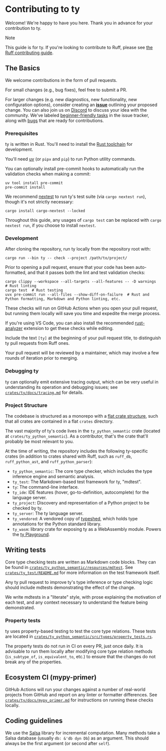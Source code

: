 # Contributing to ty

Welcome! We're happy to have you here. Thank you in advance for your contribution to ty.

> [!NOTE]
>
> This guide is for ty. If you're looking to contribute to Ruff, please see
> [the Ruff contributing guide](../../CONTRIBUTING.md).

## The Basics

We welcome contributions in the form of pull requests.

For small changes (e.g., bug fixes), feel free to submit a PR.

For larger changes (e.g. new diagnostics, new functionality, new configuration options), consider
creating an [**issue**](https://github.com/astral-sh/ty/issues) outlining your proposed change.
You can also join us on [Discord](https://discord.com/invite/astral-sh) to discuss your idea with the
community. We've labeled [beginner-friendly tasks](https://github.com/astral-sh/ty/issues?q=is%3Aissue+is%3Aopen+label%3A%22help+wanted%22)
in the issue tracker, along with [bugs](https://github.com/astral-sh/ty/issues?q=is%3Aissue+is%3Aopen+label%3Abug)
that are ready for contributions.

### Prerequisites

ty is written in Rust. You'll need to install the
[Rust toolchain](https://www.rust-lang.org/tools/install) for development.

You'll need [uv](https://docs.astral.sh/uv/getting-started/installation/) (or `pipx` and `pip`) to
run Python utility commands.

You can optionally install pre-commit hooks to automatically run the validation checks
when making a commit:

```shell
uv tool install pre-commit
pre-commit install
```

We recommend [nextest](https://nexte.st/) to run ty's test suite (via `cargo nextest run`),
though it's not strictly necessary:

```shell
cargo install cargo-nextest --locked
```

Throughout this guide, any usages of `cargo test` can be replaced with `cargo nextest run`,
if you choose to install `nextest`.

### Development

After cloning the repository, run ty locally from the repository root with:

```shell
cargo run --bin ty -- check --project /path/to/project/
```

Prior to opening a pull request, ensure that your code has been auto-formatted,
and that it passes both the lint and test validation checks:

```shell
cargo clippy --workspace --all-targets --all-features -- -D warnings  # Rust linting
cargo test  # Rust testing
uvx pre-commit run --all-files --show-diff-on-failure  # Rust and Python formatting, Markdown and Python linting, etc.
```

These checks will run on GitHub Actions when you open your pull request, but running them locally
will save you time and expedite the merge process.

If you're using VS Code, you can also install the recommended [rust-analyzer](https://marketplace.visualstudio.com/items?itemName=rust-lang.rust-analyzer) extension to get these checks while editing.

Include the text `[ty]` at the beginning of your pull request title, to distinguish ty pull requests
from Ruff ones.

Your pull request will be reviewed by a maintainer, which may involve a few rounds of iteration
prior to merging.

### Debugging ty

ty can optionally emit extensive tracing output, which can be very useful in understanding its
operation and debugging issues; see [`crates/ty/docs/tracing.md`](./docs/tracing.md) for details.

### Project Structure

The codebase is structured as a monorepo with a [flat crate structure](https://matklad.github.io/2021/08/22/large-rust-workspaces.html),
such that all crates are contained in a flat `crates` directory.

The vast majority of ty's code lives in the `ty_python_semantic` crate (located at
`crates/ty_python_semantic`). As a contributor, that's the crate that'll probably be most relevant
to you.

At the time of writing, the repository includes the following ty-specific crates (in addition to
crates shared with Ruff, such as `ruff_db`, `ruff_python_ast`, and `ruff_python_parser`):

- `ty_python_semantic`: The core type checker, which includes the type inference engine and
    semantic analysis.
- `ty_test`: The Markdown-based test framework for ty, "mdtest".
- `ty`: The command-line interface.
- `ty_ide`: IDE features (hover, go-to-definition, autocomplete) for the language server.
- `ty_project`: Discovery and representation of a Python project to be checked by ty.
- `ty_server`: The ty language server.
- `ty_vendored`: A vendored copy of [typeshed](https://github.com/python/typeshed), which holds type
    annotations for the Python standard library.
- `ty_wasm`: library crate for exposing ty as a WebAssembly module. Powers the
    [ty Playground](https://play.ty.dev/).

## Writing tests

Core type checking tests are written as Markdown code blocks.
They can be found in [`crates/ty_python_semantic/resources/mdtest`][resources-mdtest].
See [`crates/ty_test/README.md`][mdtest-readme] for more information
on the test framework itself.

Any ty pull request to improve ty's type inference or type checking logic should include mdtests
demonstrating the effect of the change.

We write mdtests in a "literate" style, with prose explaining the motivation of each test, and any
context necessary to understand the feature being demonstrated.

### Property tests

ty uses property-based testing to test the core type relations. These tests are located in
[`crates/ty_python_semantic/src/types/property_tests.rs`](../ty_python_semantic/src/types/property_tests.rs).

The property tests do not run in CI on every PR, just once daily. It is advisable to run them
locally after modifying core type relation methods (`is_subtype_of`, `is_equivalent_to`, etc.) to
ensure that the changes do not break any of the properties.

## Ecosystem CI (mypy-primer)

GitHub Actions will run your changes against a number of real-world projects from GitHub and
report on any linter or formatter differences. See [`crates/ty/docs/mypy_primer.md`](./docs/mypy_primer.md)
for instructions on running these checks locally.

## Coding guidelines

We use the [Salsa](https://github.com/salsa-rs/salsa) library for incremental computation. Many
methods take a Salsa database (usually `db: &'db dyn Db`) as an argument. This should always be the
first argument (or second after `self`).

[mdtest-readme]: ../ty_test/README.md
[resources-mdtest]: ../ty_python_semantic/resources/mdtest
